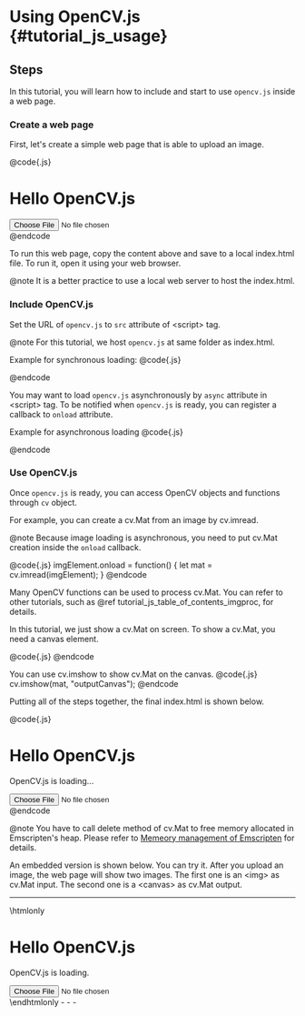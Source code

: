 Using OpenCV.js {#tutorial_js_usage}
===============================

Steps
-----

In this tutorial, you will learn how to include and start to use `opencv.js` inside a web page.

### Create a web page

First, let's create a simple web page that is able to upload an image.

@code{.js}
<!DOCTYPE html>
<html>
<body>

<h1>Hello OpenCV.js</h1>

<input type="file" id="fileInput" accept="image/gif, image/jpeg, image/png"/>
<div>
    <img id="srcImage"></img>
</div>

<script>
let imgElement = document.getElementById("srcImage")
let inputElement = document.getElementById("fileInput");
inputElement.addEventListener("change", (e) => {
  imgElement.src = URL.createObjectURL(e.target.files[0]);
}, false);
</script>

</body>
</html>
@endcode

To run this web page, copy the content above and save to a local index.html file. To run it, open it using your web browser.

@note It is a better practice to use a local web server to host the index.html.

### Include OpenCV.js

Set the URL of `opencv.js` to `src` attribute of \<script\> tag.

@note For this tutorial, we host `opencv.js` at same folder as index.html.

Example for synchronous loading:
@code{.js}
<script src="opencv.js"></script>
@endcode

You may want to load `opencv.js` asynchronously by `async` attribute in \<script\> tag. To be notified when `opencv.js` is ready, you can
register a callback to `onload` attribute.

Example for asynchronous loading
@code{.js}
<script async src="opencv.js" onload="opencvIsReady();"></script>
@endcode

### Use OpenCV.js

Once `opencv.js` is ready, you can access OpenCV objects and functions through `cv` object.

For example, you can create a cv.Mat from an image by cv.imread.

@note Because image loading is asynchronous, you need to put cv.Mat creation inside the `onload` callback.

@code{.js}
imgElement.onload = function() {
  let mat = cv.imread(imgElement);
}
@endcode

Many OpenCV functions can be used to process cv.Mat. You can refer to other tutorials, such as @ref tutorial_js_table_of_contents_imgproc, for details.

In this tutorial, we just show a cv.Mat on screen. To show a cv.Mat, you need a canvas element.

@code{.js}
<canvas id="outputCanvas"></canvas>
@endcode

You can use cv.imshow to show cv.Mat on the canvas.
@code{.js}
cv.imshow(mat, "outputCanvas");
@endcode

Putting all of the steps  together, the final index.html is shown below.

@code{.js}
<!DOCTYPE html>
<html>
<body>

<h1>Hello OpenCV.js</h1>

<p id="status">OpenCV.js is loading...</p>

<input type="file" id="fileInput" accept="image/gif, image/jpeg, image/png"/>
<div>
    <img id="srcImage"></img>
    <canvas id="outputCanvas"></canvas>
</div>

<script>
let imgElement = document.getElementById("srcImage")
let inputElement = document.getElementById("fileInput");

inputElement.addEventListener("change", (e) => {
  imgElement.src = URL.createObjectURL(e.target.files[0]);
}, false);

imgElement.onload = function() {
  let mat = cv.imread(imgElement);
  cv.imshow("outputCanvas", mat);
  mat.delete();
}

function opencvIsReady() {
  document.getElementById("status").innerHTML = "OpenCV.js is ready.";
}
</script>

<script async src="opencv.js" onload="opencvIsReady();"></script>

</body>
</html>
@endcode

@note You have to call delete method of cv.Mat to free memory allocated in Emscripten's heap. Please refer to [Memeory management of Emscripten](https://kripken.github.io/emscripten-site/docs/porting/connecting_cpp_and_javascript/embind.html#memory-management) for details.

An embedded version is shown below. You can try it. After you upload an image, the web page will show two images. The first one is an \<img\> as cv.Mat input. The second one is a \<canvas\> as cv.Mat output.
- - -

\htmlonly
<!DOCTYPE html>
<html>
<body>

<h1>Hello OpenCV.js</h1>

<p id="status">OpenCV.js is loading.</p>

<input type="file" id="fileInput" accept="image/gif, image/jpeg, image/png"/>
<div>
    <img id="srcImage"></img>
    <canvas id="outputCanvas"></canvas>
<div>

<script>

let imgElement = document.getElementById("srcImage")
let inputElement = document.getElementById("fileInput");
inputElement.addEventListener("change", (e) => {
  imgElement.src = URL.createObjectURL(e.target.files[0]);
}, false);

imgElement.onload = function() {
  let mat = cv.imread(imgElement);
  cv.imshow("outputCanvas", mat);
  mat.delete();
}

function opencvIsReady() {
  document.getElementById("status").innerHTML = "OpenCV.js is ready.";
}
</script>

<script async src="opencv.js" onload="opencvIsReady();"></script>

</body>
</html>
\endhtmlonly
- - -